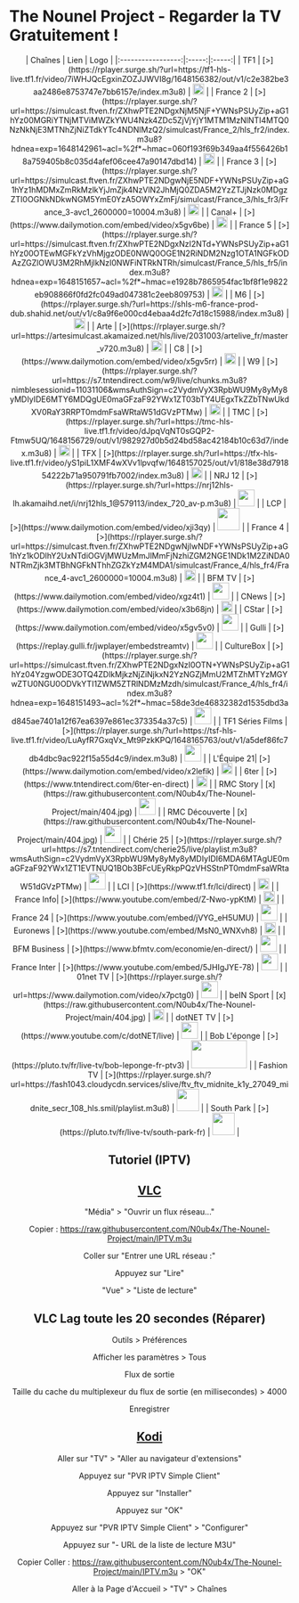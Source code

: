 # The Nounel Project - Regarder la TV Gratuitement !

<center>
| Chaînes           | Lien  | Logo  |
|:-----------------:|:-----:|:-----:|
| TF1        | [>](https://rplayer.surge.sh/?url=https://tf1-hls-live.tf1.fr/video/7iWHJQcEgxinZOZJJWVI8g/1648156382/out/v1/c2e382be3aa2486e8753747e7bb6157e/index.m3u8) | <img height="20" src="https://i.imgur.com/e7683oF.png"/> |
| France 2   | [>](https://rplayer.surge.sh/?url=https://simulcast.ftven.fr/ZXhwPTE2NDgxNjM5NjF+YWNsPSUyZip+aG1hYz00MGRiYTNjMTViMWZkYWU4Nzk4ZDc5ZjVjYjY1MTM1MzNlNTI4MTQ0NzNkNjE3MTNhZjNiZTdkYTc4NDNlMzQ2/simulcast/France_2/hls_fr2/index.m3u8?hdnea=exp=1648142961~acl=%2f*~hmac=060f193f69b349aa4f556426b18a759405b8c035d4afef06cee47a90147dbd14) | <img height="20" src="https://i.imgur.com/23MFY0U.png"/> |
| France 3   | [>](https://rplayer.surge.sh/?url=https://simulcast.ftven.fr/ZXhwPTE2NDgwNjE5NDF+YWNsPSUyZip+aG1hYz1hMDMxZmRkMzlkYjJmZjk4NzVlN2JhMjQ0ZDA5M2YzZTJjNzk0MDgzZTI0OGNkNDkwNGM5YmE0YzA5OWYxZmFj/simulcast/France_3/hls_fr3/France_3-avc1_2600000=10004.m3u8) | <img height="20" src="https://i.imgur.com/hxRmcTD.png"/> |
| Canal+     | [>](https://www.dailymotion.com/embed/video/x5gv6be) | <img height="20" src="https://i.imgur.com/xy7gQLJ.jpg"/> |
| France 5   | [>](https://rplayer.surge.sh/?url=https://simulcast.ftven.fr/ZXhwPTE2NDgxNzI2NTd+YWNsPSUyZip+aG1hYz00OTEwMGFkYzVhMjgzODE0NWQ0OGE1N2RiNDM2Nzg1OTA1NGFkODAzZGZlOWU3M2RhMjlkNzI0NWFiNTRkNTRh/simulcast/France_5/hls_fr5/index.m3u8?hdnea=exp=1648151657~acl=%2f*~hmac=e1928b7865954fac1bf8f1e9822eb908866f0fd2fc049ad047381c2eeb809753) | <img height="20" src="https://i.imgur.com/5da6u0l.png"/> |
| M6         | [>](https://rplayer.surge.sh/?url=https://shls-m6-france-prod-dub.shahid.net/out/v1/c8a9f6e000cd4ebaa4d2fc7d18c15988/index.m3u8) | <img height="20" src="https://i.imgur.com/Ah9CAIO.png"/> |
| Arte       | [>](https://rplayer.surge.sh/?url=https://artesimulcast.akamaized.net/hls/live/2031003/artelive_fr/master_v720.m3u8) | <img height="20" src="https://i.imgur.com/zYUKoXr.png"/> |
| C8         | [>](https://www.dailymotion.com/embed/video/x5gv5rr) | <img height="20" src="https://i.imgur.com/CmnOEtM.png"/> |
| W9         | [>](https://rplayer.surge.sh/?url=https://s7.tntendirect.com/w9/live/chunks.m3u8?nimblesessionid=11031106&wmsAuthSign=c2VydmVyX3RpbWU9My8yMy8yMDIyIDE6MTY6MDQgUE0maGFzaF92YWx1ZT03bTY4UEgxTkZZbTNwUkdXV0RaY3RRPT0mdmFsaWRtaW51dGVzPTMw) | <img height="20" src="https://i.imgur.com/e26x2wq.png"/> |
| TMC        | [>](https://rplayer.surge.sh/?url=https://tmc-hls-live.tf1.fr/video/dJpqVqNT0sGQP2-Ftmw5UQ/1648156729/out/v1/982927d0b5d24bd58ac42184b10c63d7/index.m3u8) | <img height="20" src="https://i.imgur.com/bf0scMb.png"/> |
| TFX        | [>](https://rplayer.surge.sh/?url=https://tfx-hls-live.tf1.fr/video/yS1piL1XMF4wXVv1lpvqfw/1648157025/out/v1/818e38d791854222b71a950791fb7002/index.m3u8) | <img height="20" src="https://i.imgur.com/hAnirTf.png"/> |
| NRJ 12     | [>](https://rplayer.surge.sh/?url=https://nrj12hls-lh.akamaihd.net/i/nrj12hls_1@579113/index_720_av-p.m3u8) | <img height="30" src="https://i.imgur.com/Sz9Lh9T.png"/> |
| LCP        | [>](https://www.dailymotion.com/embed/video/xji3qy) | <img height="40" src="https://i.imgur.com/5iMBxUj.png"/> |
| France 4   | [>](https://rplayer.surge.sh/?url=https://simulcast.ftven.fr/ZXhwPTE2NDgwNjIwNDF+YWNsPSUyZip+aG1hYz1kODlhY2UxNTdiOGVjMWUzMmJlMmFjNzhiZGM2NGE1NDk1M2ZiNDA0NTRmZjk3MTBhNGFkNThhZGZkYzM4MDA1/simulcast/France_4/hls_fr4/France_4-avc1_2600000=10004.m3u8) | <img height="20" src="https://i.imgur.com/YIHoAbr.png"/> |
| BFM TV     | [>](https://www.dailymotion.com/embed/video/xgz4t1) | <img height="30" src="https://i.imgur.com/jNCPG26.png"/> |
| CNews      | [>](https://www.dailymotion.com/embed/video/x3b68jn) | <img height="20" src="https://i.imgur.com/JUqoFSu.jpeg"/> |
| CStar      | [>](https://www.dailymotion.com/embed/video/x5gv5v0) | <img height="30" src="https://i.imgur.com/Ya8QhQe.png"/> |
| Gulli      | [>](https://replay.gulli.fr/jwplayer/embedstreamtv) | <img height="30" src="https://i.imgur.com/l85rt37.png"/> |
| CultureBox | [>](https://rplayer.surge.sh/?url=https://simulcast.ftven.fr/ZXhwPTE2NDgxNzI0OTN+YWNsPSUyZip+aG1hYz04YzgwODE3OTQ4ZDlkMjkzNjZiNjkxN2YzNGZjMmU2MTZhMTYzMGYwZTU0NGU0ODVkYTI1ZWM5ZTRlNDMzMzdh/simulcast/France_4/hls_fr4/index.m3u8?hdnea=exp=1648151493~acl=%2f*~hmac=58de3de46832382d1535dbd3ad845ae7401a12f67ea6397e861ec373354a37c5) | <img height="30" src="https://i.imgur.com/2YMNxGo.png"/> |
| TF1 Séries Films | [>](https://rplayer.surge.sh/?url=https://tsf-hls-live.tf1.fr/video/LuAyfR7GxqVx_Mt9PzkKPQ/1648165763/out/v1/a5def86fc7db4dbc9ac922f15a55d4c9/index.m3u8) | <img height="30" src="https://i.imgur.com/JPHIUnf.png"/> |
| L'Équipe 21| [>](https://www.dailymotion.com/embed/video/x2lefik) | <img height="20" src="https://i.imgur.com/p6Zl9XT.png"/> |
| 6ter       | [>](https://www.tntendirect.com/6ter-en-direct) | <img height="20" src="https://i.imgur.com/DcvJDY4.png"/> |
| RMC Story  | [x](https://raw.githubusercontent.com/N0ub4x/The-Nounel-Project/main/404.jpg) | <img height="30" src="https://i.imgur.com/jXANVZp.png"/> |
| RMC Découverte | [x](https://raw.githubusercontent.com/N0ub4x/The-Nounel-Project/main/404.jpg) | <img height="30" src="https://i.imgur.com/wzmlEBl.png"/> |
| Chérie 25  | [>](https://rplayer.surge.sh/?url=https://s7.tntendirect.com/cherie25/live/playlist.m3u8?wmsAuthSign=c2VydmVyX3RpbWU9My8yMy8yMDIyIDI6MDA6MTAgUE0maGFzaF92YWx1ZT1EVTNUQ1BOb3BFcUEyRkpPQzVHSStnPT0mdmFsaWRtaW51dGVzPTMw) | <img height="30" src="https://i.imgur.com/dI7rnz8.png"/> |
| LCI        | [>](https://www.tf1.fr/lci/direct) | <img height="20" src="https://i.imgur.com/nP9YAom.png"/> |
| France Info| [>](https://www.youtube.com/embed/Z-Nwo-ypKtM) | <img height="20" src="https://i.imgur.com/ri84Amq.png"/> |
| France 24  | [>](https://www.youtube.com/embed/jVYG_eH5UMU) | <img height="30" src="https://i.imgur.com/FwEeS8x.png"/> |
| Euronews   | [>](https://www.youtube.com/embed/MsN0_WNXvh8) | <img height="20" src="https://i.imgur.com/yKs1Kwz.png"/> |
| BFM Business | [>](https://www.bfmtv.com/economie/en-direct/) | <img height="30" src="https://i.imgur.com/D5ZyOmn.jpg"/> |
| France Inter | [>](https://www.youtube.com/embed/5JHIgJYE-78) | <img height="30" src="https://i.imgur.com/smk90Wh.png"/> |
| 01net TV | [>](https://rplayer.surge.sh/?url=https://www.dailymotion.com/video/x7pctg0) | <img height="30" src="https://i.imgur.com/YLjp3jp.jpeg"/> |
| beIN Sport | [x](https://raw.githubusercontent.com/N0ub4x/The-Nounel-Project/main/404.jpg) | <img height="20" src="https://i.imgur.com/FOVn9J1.png"/> |
| dotNET TV  | [>](https://www.youtube.com/c/dotNET/live) | <img height="30" src="https://i.imgur.com/9LrXFNP.png"/> |
| Bob L'éponge | [>](https://pluto.tv/fr/live-tv/bob-leponge-fr-ptv3) | <img height="50" width="100" src="https://i.imgur.com/mk0fNO9.png"/> |
| Fashion TV | [>](https://rplayer.surge.sh/?url=https://fash1043.cloudycdn.services/slive/ftv_ftv_midnite_k1y_27049_midnite_secr_108_hls.smil/playlist.m3u8) | <img height="40" src="https://i.imgur.com/n56r7oi.jpg"/> |
| South Park | [>](https://pluto.tv/fr/live-tv/south-park-fr) | <img height="40" src="https://i.imgur.com/aiMAjfW.png"/> |

Tutoriel (IPTV)
----------------
[VLC](https://www.microsoft.com/fr-fr/p/vlc-uwp/9nblggh4vvnh#activetab=pivot:overviewtab)
----
"Média" > "Ouvrir un flux réseau..."

Copier : https://raw.githubusercontent.com/N0ub4x/The-Nounel-Project/main/IPTV.m3u

Coller sur "Entrer une URL réseau :"

Appuyez sur "Lire"

"Vue" > "Liste de lecture"

VLC Lag toute les 20 secondes (Réparer)
----------------------------------------

Outils > Préférences

Afficher les paramètres > Tous

Flux de sortie

Taille du cache du multiplexeur du flux de sortie (en millisecondes) > 4000

Enregistrer



[Kodi](https://www.microsoft.com/fr-fr/p/kodi/9nblggh4t892#activetab=pivot:overviewtab)
-----
Aller sur "TV" > "Aller au navigateur d'extensions"

Appuyez sur "PVR IPTV Simple Client"

Appuyez sur "Installer"

Appuyez sur "OK"

Appuyez sur "PVR IPTV Simple Client" > "Configurer"

Appuyez sur "- URL de la liste de lecture M3U"

Copier Coller : https://raw.githubusercontent.com/N0ub4x/The-Nounel-Project/main/IPTV.m3u > "OK"

Aller à la Page d'Accueil > "TV" > Chaînes

  </center>
